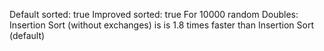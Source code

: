 Default sorted: true
Improved sorted: true
For 10000 random Doubles:
	Insertion Sort (without exchanges)  is is 1.8 times faster than Insertion Sort (default)